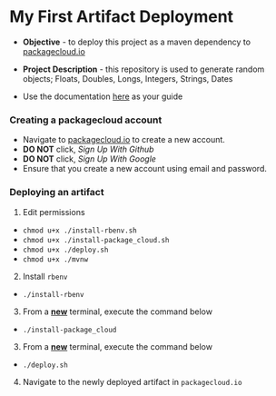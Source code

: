 # My First Artifact Deployment
* **Objective** - to deploy this project as a maven dependency to [packagecloud.io](https://packagecloud.io/)
* **Project Description** - this repository is used to generate random objects; Floats, Doubles, Longs, Integers, Strings, Dates

* Use the documentation [here](https://curriculeon.github.io/Curriculeon/lectures/java/build-automation/maven/packagecloud-maven-hosting/content.html) as your guide

### Creating a packagecloud account
* Navigate to [packagecloud.io](packagecloud.io) to create a new account.
* **DO NOT** click, _Sign Up With Github_
* **DO NOT** click, _Sign Up With Google_
* Ensure that you create a new account using email and password.

### Deploying an artifact

1. Edit permissions
  * `chmod u+x ./install-rbenv.sh` 
  * `chmod u+x ./install-package_cloud.sh`
  * `chmod u+x ./deploy.sh`
  * `chmod u+x ./mvnw`
2. Install `rbenv`
  * `./install-rbenv`
3. From a <u>**new**</u> terminal, execute the command below
  * `./install-package_cloud`
3. From a <u>**new**</u> terminal, execute the command below
  * `./deploy.sh`
4. Navigate to the newly deployed artifact in `packagecloud.io`